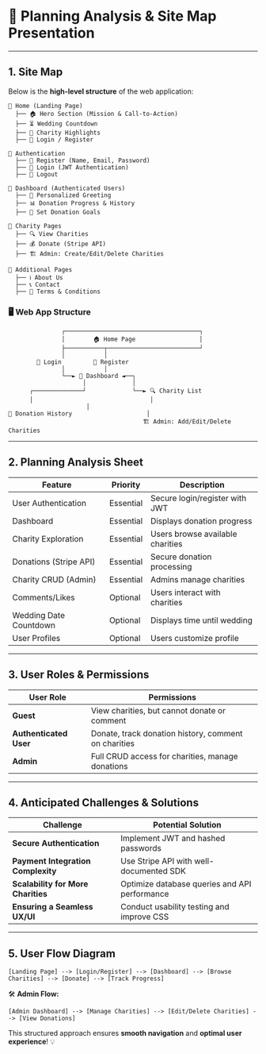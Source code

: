 # **📌 Planning Analysis & Site Map Presentation**  

---

## **1. Site Map**  

Below is the **high-level structure** of the web application:  

```
📍 Home (Landing Page)
  ├── 🏠 Hero Section (Mission & Call-to-Action)
  ├── ⏳ Wedding Countdown
  ├── 💖 Charity Highlights
  ├── 🔑 Login / Register

📍 Authentication
  ├── 📝 Register (Name, Email, Password)
  ├── 🔐 Login (JWT Authentication)
  ├── 🚪 Logout

📍 Dashboard (Authenticated Users)
  ├── 👋 Personalized Greeting
  ├── 📊 Donation Progress & History
  ├── 🎯 Set Donation Goals

📍 Charity Pages
  ├── 🔍 View Charities
  ├── 💰 Donate (Stripe API)
  ├── 🏗️ Admin: Create/Edit/Delete Charities

📍 Additional Pages
  ├── ℹ️ About Us
  ├── 📞 Contact
  ├── 📜 Terms & Conditions
```

### 🖥️ Web App Structure

```
               ┌──────────────────────────────────────┐
               │        🏠 Home Page                  │
               ├───────────┬──────────────────────────┘
               │           │  
        🔑 Login         📝 Register
               │           │
               └──► 👤 Dashboard ◄──┐  
                     │             │
      ┌──────────────┘             └──► 🔍 Charity List  
      │                                 │  
                      │  
📜 Donation History                     │  
                                      🏗️ Admin: Add/Edit/Delete Charities
```

---

## **2. Planning Analysis Sheet**  

| **Feature**            | **Priority** | **Description** |
|------------------------|-------------|----------------|
| User Authentication    | Essential   | Secure login/register with JWT |
| Dashboard             | Essential   | Displays donation progress |
| Charity Exploration   | Essential   | Users browse available charities |
| Donations (Stripe API) | Essential   | Secure donation processing |
| Charity CRUD (Admin)   | Essential   | Admins manage charities |
| Comments/Likes        | Optional    | Users interact with charities |
| Wedding Date Countdown | Optional    | Displays time until wedding |
| User Profiles         | Optional    | Users customize profile |

---

## **3. User Roles & Permissions**  

| **User Role**         | **Permissions** |
|----------------------|----------------|
| **Guest**           | View charities, but cannot donate or comment |
| **Authenticated User** | Donate, track donation history, comment on charities |
| **Admin**           | Full CRUD access for charities, manage donations |

---

## **4. Anticipated Challenges & Solutions**  

| **Challenge**                        | **Potential Solution** |
|---------------------------------------|------------------------|
| **Secure Authentication** | Implement JWT and hashed passwords |
| **Payment Integration Complexity** | Use Stripe API with well-documented SDK |
| **Scalability for More Charities** | Optimize database queries and API performance |
| **Ensuring a Seamless UX/UI** | Conduct usability testing and improve CSS |

---

## **5. User Flow Diagram**  

```
[Landing Page] --> [Login/Register] --> [Dashboard] --> [Browse Charities] --> [Donate] --> [Track Progress]
```

🛠 **Admin Flow:**  
```
[Admin Dashboard] --> [Manage Charities] --> [Edit/Delete Charities] --> [View Donations]
```

This structured approach ensures **smooth navigation** and **optimal user experience**! 💡